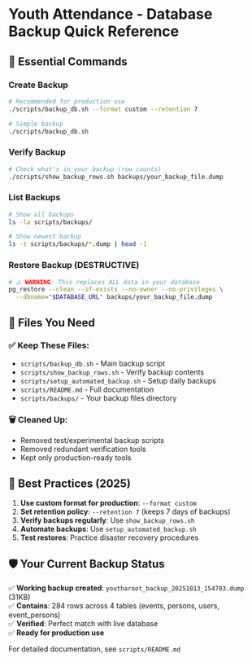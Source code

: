 # Youth Attendance - Database Backup Quick Reference

## 🚀 Essential Commands

### Create Backup
```bash
# Recommended for production use
./scripts/backup_db.sh --format custom --retention 7

# Simple backup
./scripts/backup_db.sh
```

### Verify Backup
```bash
# Check what's in your backup (row counts)
./scripts/show_backup_rows.sh backups/your_backup_file.dump
```

### List Backups
```bash
# Show all backups
ls -la scripts/backups/

# Show newest backup
ls -t scripts/backups/*.dump | head -1
```

### Restore Backup (DESTRUCTIVE)
```bash
# ⚠️ WARNING: This replaces ALL data in your database
pg_restore --clean --if-exists --no-owner --no-privileges \
  --dbname="$DATABASE_URL" backups/your_backup_file.dump
```

## 📂 Files You Need

### ✅ Keep These Files:
- `scripts/backup_db.sh` - Main backup script
- `scripts/show_backup_rows.sh` - Verify backup contents  
- `scripts/setup_automated_backup.sh` - Setup daily backups
- `scripts/README.md` - Full documentation
- `scripts/backups/` - Your backup files directory

### 🗑️ Cleaned Up:
- Removed test/experimental backup scripts
- Removed redundant verification tools
- Kept only production-ready tools

## 🎯 Best Practices (2025)

1. **Use custom format for production**: `--format custom`
2. **Set retention policy**: `--retention 7` (keeps 7 days of backups)
3. **Verify backups regularly**: Use `show_backup_rows.sh`
4. **Automate backups**: Use `setup_automated_backup.sh`
5. **Test restores**: Practice disaster recovery procedures

## 🛡️ Your Current Backup Status

✅ **Working backup created**: `youtharoot_backup_20251013_154703.dump` (31KB)  
✅ **Contains**: 284 rows across 4 tables (events, persons, users, event_persons)  
✅ **Verified**: Perfect match with live database  
✅ **Ready for production use**

For detailed documentation, see `scripts/README.md`